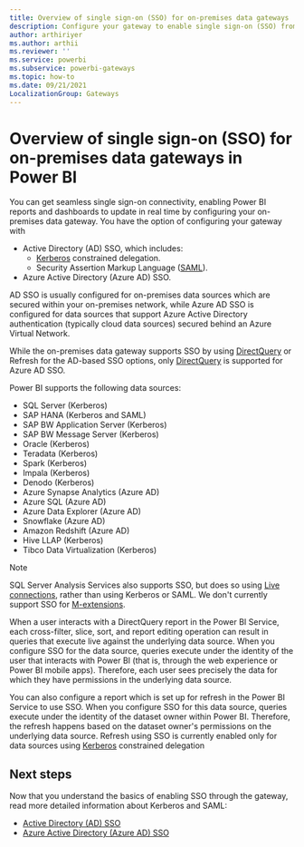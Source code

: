 ```yaml
---
title: Overview of single sign-on (SSO) for on-premises data gateways
description: Configure your gateway to enable single sign-on (SSO) from Power BI to on-premises data sources.
author: arthiriyer
ms.author: arthii
ms.reviewer: ''
ms.service: powerbi
ms.subservice: powerbi-gateways
ms.topic: how-to
ms.date: 09/21/2021
LocalizationGroup: Gateways
---
```


# Overview of single sign-on (SSO) for on-premises data gateways in Power BI

You can get seamless single sign-on connectivity, enabling Power BI reports and dashboards to update in real time by configuring your on-premises data gateway. You have the option of configuring your gateway with

* Active Directory (AD) SSO, which includes:
    * [Kerberos](service-gateway-sso-kerberos.md) constrained delegation.
    * Security Assertion Markup Language ([SAML](service-gateway-sso-saml.md)).
* Azure Active Directory (Azure AD) SSO.

AD SSO is usually configured for on-premises data sources which are secured within your on-premises network, while Azure AD SSO is configured for data sources that support Azure Active Directory authentication (typically cloud data sources) secured behind an Azure Virtual Network.

While the on-premises data gateway supports SSO by using [DirectQuery](desktop-directquery-about.md) or Refresh for the AD-based SSO options, only [DirectQuery](desktop-directquery-about.md) is supported for Azure AD SSO. 

Power BI supports the following data sources:

* SQL Server (Kerberos)
* SAP HANA (Kerberos and SAML)
* SAP BW Application Server (Kerberos)
* SAP BW Message Server (Kerberos) 
* Oracle (Kerberos) 
* Teradata (Kerberos)
* Spark (Kerberos)
* Impala (Kerberos)
* Denodo (Kerberos)
* Azure Synapse Analytics (Azure AD)
* Azure SQL (Azure AD) 
* Azure Data Explorer (Azure AD)
* Snowflake (Azure AD) 
* Amazon Redshift (Azure AD)
* Hive LLAP (Kerberos)
* Tibco Data Virtualization (Kerberos)


> [!NOTE]
> SQL Server Analysis Services also supports SSO, but does so using [Live connections](service-gateway-enterprise-manage-ssas.md#authentication-to-a-live-analysis-services-data-source), rather than using Kerberos or SAML. We don't currently support SSO for [M-extensions](https://github.com/microsoft/DataConnectors/blob/master/docs/m-extensions.md).

When a user interacts with a DirectQuery report in the Power BI Service, each cross-filter, slice, sort, and report editing operation can result in queries that execute live against the underlying data source. When you configure SSO for the data source, queries execute under the identity of the user that interacts with Power BI (that is, through the web experience or Power BI mobile apps). Therefore, each user sees precisely the data for which they have permissions in the underlying data source. 

You can also configure a report which is set up for refresh in the Power BI Service to use SSO. When you configure SSO for this data source, queries execute under the identity of the dataset owner within Power BI. Therefore, the refresh happens based on the dataset owner's permissions on the underlying data source. Refresh using SSO is currently enabled only for data sources using [Kerberos](service-gateway-sso-kerberos.md) constrained delegation 

## Next steps

Now that you understand the basics of enabling SSO through the gateway, read more detailed information about Kerberos and SAML:

* [Active Directory (AD) SSO](service-gateway-active-directory-sso.md)
* [Azure Active Directory (Azure AD) SSO](service-gateway-azure-active-directory-sso.md)